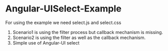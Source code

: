 # Angular-UISelect-Example
For using the example we need select.js and select.css
1. Scenario1 is using the filter process but callback mechanism is missing.
2. Scenario2 is using the filter as well as the callback mechanism.
3. Simple use of Angular-UI select
 
